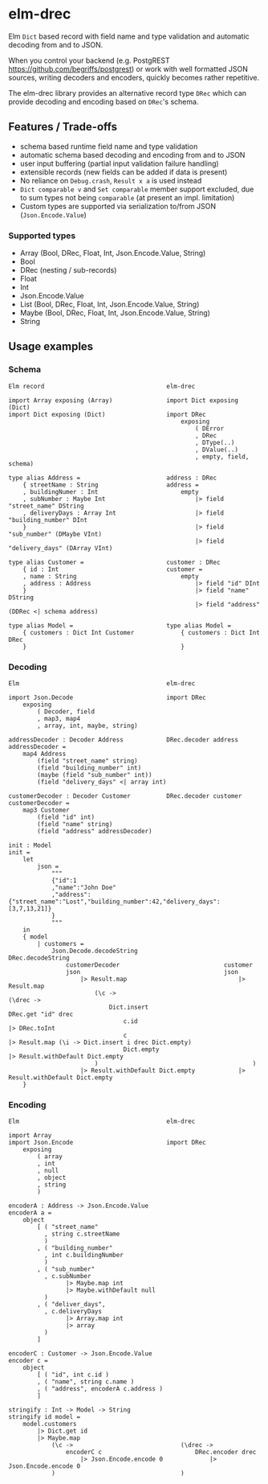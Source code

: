 # elm-drec

Elm `Dict` based record with field name and type validation and automatic
decoding from and to JSON.

When you control your backend (e.g. PostgREST <https://github.com/begriffs/postgrest>)
or work with well formatted JSON sources, writing decoders and encoders,
quickly becomes rather repetitive.

The elm-drec library provides an alternative record type `DRec` which can provide
decoding and encoding based on `DRec`'s schema.

## Features / Trade-offs
  * schema based runtime field name and type validation
  * automatic schema based decoding and encoding from and to JSON
  * user input buffering (partial input validation failure handling)
  * extensible records (new fields can be added if data is present)
  * No reliance on `Debug.crash`, `Result x a` is used instead
  * `Dict comparable v` and `Set comparable` member support excluded,
    due to sum types not being `comparable` (at present an impl. limitation)
  * Custom types are supported via serialization to/from JSON (`Json.Encode.Value`)

### Supported types
  * Array (Bool, DRec, Float, Int, Json.Encode.Value, String)
  * Bool
  * DRec (nesting / sub-records)
  * Float
  * Int
  * Json.Encode.Value
  * List (Bool, DRec, Float, Int, Json.Encode.Value, String)
  * Maybe (Bool, DRec, Float, Int, Json.Encode.Value, String)
  * String

## Usage examples

### Schema
```
Elm record                                  elm-drec

import Array exposing (Array)               import Dict exposing (Dict)
import Dict exposing (Dict)                 import DRec
                                                exposing
                                                    ( DError
                                                    , DRec
                                                    , DType(..)
                                                    , DValue(..)
                                                    , empty, field, schema)

type alias Address =                        address : DRec
    { streetName : String                   address =
    , buildingNumer : Int                       empty
    , subNumber : Maybe Int                         |> field "street_name" DString
    , deliveryDays : Array Int                      |> field "building_number" DInt
    }                                               |> field "sub_number" (DMaybe VInt)
                                                    |> field "delivery_days" (DArray VInt)

type alias Customer =                       customer : DRec
    { id : Int                              customer =
    , name : String                             empty
    , address : Address                             |> field "id" DInt
    }                                               |> field "name" DString
                                                    |> field "address" (DDRec <| schema address)

type alias Model =                          type alias Model =
    { customers : Dict Int Customer             { customers : Dict Int DRec
    }                                           }
```

### Decoding
```
Elm                                         elm-drec

import Json.Decode                          import DRec
    exposing
        ( Decoder, field
        , map3, map4
        , array, int, maybe, string)

addressDecoder : Decoder Address            DRec.decoder address
addressDecoder =
    map4 Address
        (field "street_name" string)
        (field "building_number" int)
        (maybe (field "sub_number" int))
        (field "delivery_days" <| array int)

customerDecoder : Decoder Customer          DRec.decoder customer
customerDecoder =
    map3 Customer
        (field "id" int)
        (field "name" string)
        (field "address" addressDecoder)

init : Model
init =
    let
        json =
            """
            {"id":1
            ,"name":"John Doe"
            ,"address":{"street_name":"Lost","building_number":42,"delivery_days":[3,7,13,21]}
            }
            """
    in
    { model
        | customers =
            Json.Decode.decodeString                    DRec.decodeString
                customerDecoder                             customer
                json                                        json
                    |> Result.map                               |> Result.map
                        (\c ->                                      (\drec ->
                            Dict.insert                                 DRec.get "id" drec
                                c.id                                        |> DRec.toInt
                                c                                           |> Result.map (\i -> Dict.insert i drec Dict.empty)
                                Dict.empty                                  |> Result.withDefault Dict.empty
                        )                                           )
                    |> Result.withDefault Dict.empty            |> Result.withDefault Dict.empty
    }
```

### Encoding
```
Elm                                         elm-drec

import Array
import Json.Encode                          import DRec
    exposing
        ( array
        , int
        , null
        , object
        , string
        )

encoderA : Address -> Json.Encode.Value
encoderA a =
    object
        [ ( "street_name"
          , string c.streetName
          )
        , ( "building_number"
          , int c.buildingNumber
          )
        , ( "sub_number"
          , c.subNumber
                |> Maybe.map int
                |> Maybe.withDefault null
          )
        , ( "deliver_days",
          , c.deliveryDays
                |> Array.map int
                |> array
          )
        ]

encoderC : Customer -> Json.Encode.Value
encoder c =
    object
        [ ( "id", int c.id )
        , ( "name", string c.name )
        , ( "address", encoderA c.address )
        ]

stringify : Int -> Model -> String
stringify id model =
    model.customers
        |> Dict.get id
        |> Maybe.map
            (\c ->                              (\drec ->
                encoderC c                          DRec.encoder drec
                    |> Json.Encode.encode 0             |> Json.Encode.encode 0
            )                                   )
```
